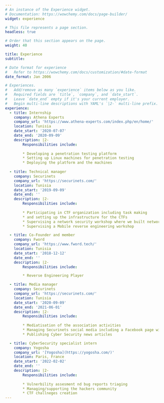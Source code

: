 ```yaml
---
# An instance of the Experience widget.
# Documentation: https://wowchemy.com/docs/page-builder/
widget: experience

# This file represents a page section.
headless: true

# Order that this section appears on the page.
weight: 40

title: Experience
subtitle:

# Date format for experience
#   Refer to https://wowchemy.com/docs/customization/#date-format
date_format: Jan 2006

# Experiences.
#   Add/remove as many `experience` items below as you like.
#   Required fields are `title`, `company`, and `date_start`.
#   Leave `date_end` empty if it's your current employer.
#   Begin multi-line descriptions with YAML's `|2-` multi-line prefix.
experience:
  - title: Internship
    company: Athena Experts
    company_url: 'https://www.athena-experts.com/index.php/en/home/'
    location: Tunisia
    date_start: '2020-07-07'
    date_end: '2020-09-09'
    description: |2-
        Responsibilities include:
        
        * Developing a penetration testing platform
        * Setting up Linux machines for penetration testing
        * Deploying the platform and the machines
        
  - title: Technical manager
    company: Securinets
    company_url: 'https://securinets.com/'
    location: Tunisia
    date_start: '2019-09-09'
    date_end: ''
    description: |2-
        Responsibilities include:
        
        * Participating in CTF organization including task making
        * and setting up the infrastructure for the CTFs
        * Supervising a network security workshop where we built network attacks tool
        * Supervising a Mobile reverse engineering workshop

  - title: Co-Founder and member
    company: Fword
    company_url: 'https://www.fword.tech/'
    location: Tunisia
    date_start: '2018-12-12'
    date_end: ''
    description: |2-
        Responsibilities include:

        * Reverse Engineering Player

  - title: Media manager
    company: Securinets
    company_url: 'https://securinets.com/'
    location: Tunisia
    date_start: '2020-09-09'
    date_end: '2021-06-01'
    description: |2-
        Responsibilities include:
        
        * Mediatisation of the association activities
        * Managing Securinets social media including a Facebook page with more than 13K followers
        * Publishing Cyber Security news articles

  - title: CyberSecurity specialist intern
    company: Yogosha
    company_url: '[Yogosha](https://yogosha.com/)'
    location: Paris, France
    date_start: '2022-02-02'
    date_end: ''
    description: |2-
        Responsibilities include:
        
        * Vulnerbility assesment nd bug reports triaging
        * Managing/supporting the hackers community
        * CTF challneges creation
---
```

